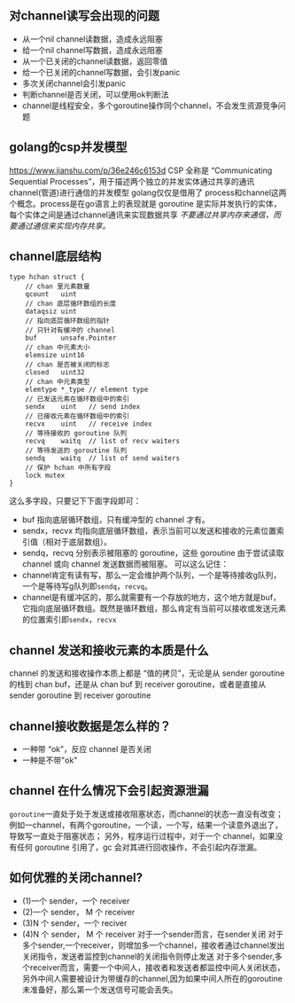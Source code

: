 ## 对channel读写会出现的问题
- 从一个nil channel读数据，造成永远阻塞
- 给一个nil channel写数据，造成永远阻塞
- 从一个已关闭的channel读数据，返回零值
- 给一个已关闭的channel写数据，会引发panic
- 多次关闭channel会引发panic
- 判断channel是否关闭，可以使用ok判断法
- channel是线程安全，多个goroutine操作同个channel，不会发生资源竞争问题

## golang的csp并发模型
https://www.jianshu.com/p/36e246c6153d
CSP 全称是 “Communicating Sequential Processes”，用于描述两个独立的并发实体通过共享的通讯 channel(管道)进行通信的并发模型
golang仅仅是借用了 process和channel这两个概念。process是在go语言上的表现就是 goroutine 是实际并发执行的实体，每个实体之间是通过channel通讯来实现数据共享
*不要通过共享内存来通信，而要通过通信来实现内存共享。*

## channel底层结构
```golang
type hchan struct {
    // chan 里元素数量
    qcount   uint
    // chan 底层循环数组的长度
    dataqsiz uint
    // 指向底层循环数组的指针
    // 只针对有缓冲的 channel
    buf      unsafe.Pointer
    // chan 中元素大小
    elemsize uint16
    // chan 是否被关闭的标志
    closed   uint32
    // chan 中元素类型
    elemtype *_type // element type
    // 已发送元素在循环数组中的索引
    sendx    uint   // send index
    // 已接收元素在循环数组中的索引
    recvx    uint   // receive index
    // 等待接收的 goroutine 队列
    recvq    waitq  // list of recv waiters
    // 等待发送的 goroutine 队列
    sendq    waitq  // list of send waiters
    // 保护 hchan 中所有字段
    lock mutex
}
```
这么多字段，只要记下下面字段即可：
- buf 指向底层循环数组，只有缓冲型的 channel 才有。
- sendx，recvx 均指向底层循环数组，表示当前可以发送和接收的元素位置索引值（相对于底层数组）。
- sendq，recvq 分别表示被阻塞的 goroutine，这些 goroutine 由于尝试读取 channel 或向 channel 发送数据而被阻塞。
可以这么记住：
- channel肯定有读有写，那么一定会维护两个队列，一个是等待接收g队列，一个是等待写g队列即`sendq`，`recvq`。
- channel是有缓冲区的，那么就需要有一个存放的地方，这个地方就是buf，它指向底层循环数组。既然是循环数组，那么肯定有当前可以接收或发送元素的位置索引即`sendx`，`recvx`


## channel 发送和接收元素的本质是什么
channel 的发送和接收操作本质上都是 “值的拷贝”，无论是从 sender goroutine 的栈到 chan buf，还是从 chan buf 到 receiver goroutine，或者是直接从 sender goroutine 到 receiver goroutine

## channel接收数据是怎么样的？
- 一种带 “ok”，反应 channel 是否关闭
- 一种是不带"ok"

## channel 在什么情况下会引起资源泄漏
`goroutine`一直处于处于发送或接收阻塞状态，而channel的状态一直没有改变；例如一channel，有两个goroutine，一个读，一个写，结果一个读意外退出了，导致写一直处于阻塞状态；
另外，程序运行过程中，对于一个 channel，如果没有任何 goroutine 引用了，gc 会对其进行回收操作，不会引起内存泄漏。

## 如何优雅的关闭channel?
- (1)一个 sender，一个 receiver
- (2)一个 sender， M 个 receiver
- (3)N 个 sender，一个 reciver
- (4)N 个 sender， M 个 receiver
对于一个sender而言，在sender关闭
对于多个sender,一个receiver，则增加多一个channel，接收者通过channel发出关闭指令，发送者监控到channel的关闭指令则停止发送
对于多个sender,多个receiver而言，需要一个中间人，接收者和发送者都监控中间人关闭状态，另外中间人需要被设计为带缓存的channel,因为如果中间人所在的goroutine未准备好，那么第一个发送信号可能会丢失。
